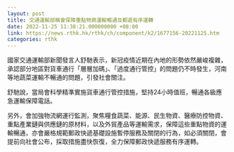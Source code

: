 ```yaml
---
layout: post
title: 交通運輸部稱會保障重點物資運輸暢通及郵遞有序運轉
date: 2022-11-25 11:38:21.000000000 +08:00
link: https://news.rthk.hk/rthk/ch/component/k2/1677156-20221125.htm
categories: rthk
---
```


國家交通運輸部新聞發言人舒馳表示，新冠疫情近期在內地的形勢依然嚴峻複雜，承認部分地區對貨車通行「層層加碼」、「過度通行管控」的問題仍不時發生，河南等地蔬菜運輸不暢通的問題，引發社會關注。

舒馳說，當局會科學精準實施貨車通行管控措施，堅持24小時值班，暢通各級應急運輸保障電話。

另外，會加強物流網運行監測，聚焦糧食蔬菜、能源、民生物資、醫療防控物資、重點產業鏈與供應鏈的原材料，以及外貿產品等運輸需求，保障這些重點物資的運輸暢通，亦會嚴格規範郵政快遞基礎設施暫停服務及關閉的行為，如必須關閉，會提前向社會公布，採取措施盡快恢復，全力保障郵政快遞服務有序運轉。
